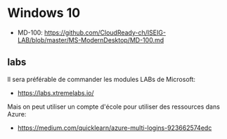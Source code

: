 # Windows 10
* MD-100: https://github.com/CloudReady-ch/ISEIG-LAB/blob/master/MS-ModernDesktop/MD-100.md

## labs
Il sera préférable de commander les modules LABs de Microsoft: 
* https://labs.xtremelabs.io/

Mais on peut utiliser un compte d'école pour utiliser des ressources dans Azure:
* https://medium.com/quicklearn/azure-multi-logins-923662574edc
